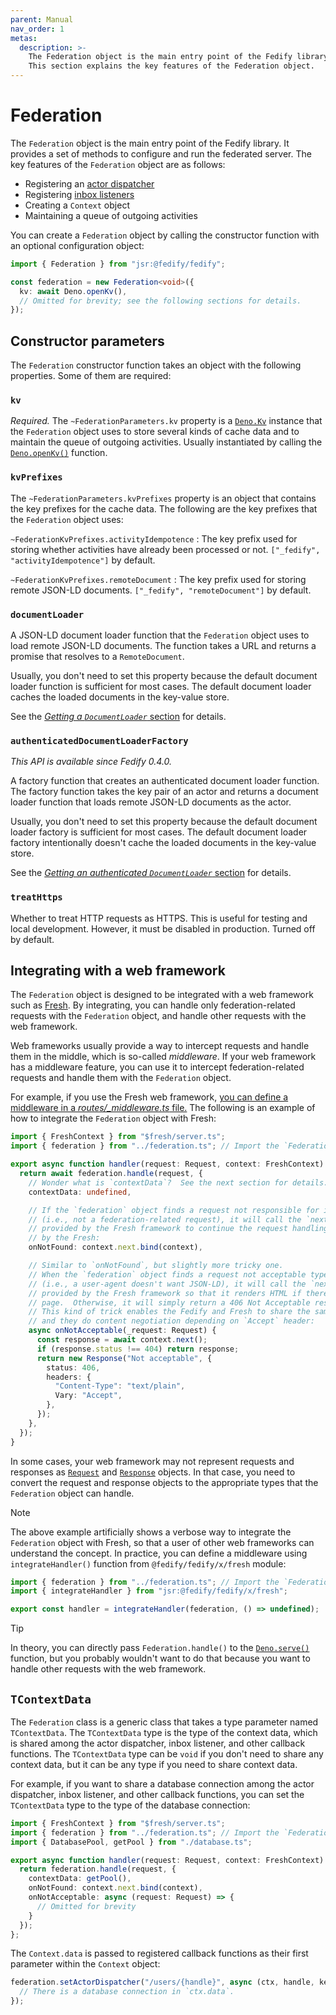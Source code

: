 ```yaml
---
parent: Manual
nav_order: 1
metas:
  description: >-
    The Federation object is the main entry point of the Fedify library.
    This section explains the key features of the Federation object.
---
```


Federation
==========

The `Federation` object is the main entry point of the Fedify library.
It provides a set of methods to configure and run the federated server.
The key features of the `Federation` object are as follows:

 -  Registering an [actor dispatcher](./actor.md)
 -  Registering [inbox listeners](./inbox.md)
 -  Creating a `Context` object
 -  Maintaining a queue of outgoing activities

You can create a `Federation` object by calling the constructor function
with an optional configuration object:

~~~~ typescript
import { Federation } from "jsr:@fedify/fedify";

const federation = new Federation<void>({
  kv: await Deno.openKv(),
  // Omitted for brevity; see the following sections for details.
});
~~~~


Constructor parameters
----------------------

The `Federation` constructor function takes an object with the following
properties.  Some of them are required:

### `kv`

*Required.*  The `~FederationParameters.kv` property is a [`Deno.Kv`] instance
that the `Federation` object uses to store several kinds of cache data and
to maintain the queue of outgoing activities.  Usually instantiated by
calling the [`Deno.openKv()`] function.

[`Deno.Kv`]: https://deno.land/api?unstable&s=Deno.Kv
[`Deno.openKv()`]: https://deno.land/api?unstable&s=Deno.openKv

### `kvPrefixes`

The `~FederationParameters.kvPrefixes` property is an object that contains
the key prefixes for the cache data.  The following are the key prefixes
that the `Federation` object uses:

`~FederationKvPrefixes.activityIdempotence`
:   The key prefix used for storing whether activities have already been
    processed or not.  `["_fedify", "activityIdempotence"]` by default.

`~FederationKvPrefixes.remoteDocument`
:   The key prefix used for storing remote JSON-LD documents.
    `["_fedify", "remoteDocument"]` by default.

### `documentLoader`

A JSON-LD document loader function that the `Federation` object uses to
load remote JSON-LD documents.  The function takes a URL and returns a
promise that resolves to a `RemoteDocument`.

Usually, you don't need to set this property because the default document
loader function is sufficient for most cases.  The default document loader
caches the loaded documents in the key-value store.

See the
[*Getting a `DocumentLoader`* section](./context.md#getting-a-documentloader)
for details.

### `authenticatedDocumentLoaderFactory`

*This API is available since Fedify 0.4.0.*

A factory function that creates an authenticated document loader function.
The factory function takes the key pair of an actor and returns a document
loader function that loads remote JSON-LD documents as the actor.

Usually, you don't need to set this property because the default document
loader factory is sufficient for most cases.  The default document loader
factory intentionally doesn't cache the loaded documents in the key-value
store.

See the [*Getting an authenticated `DocumentLoader`*
section](./context.md#getting-an-authenticated-documentloader) for details.

### `treatHttps`

Whether to treat HTTP requests as HTTPS.  This is useful for testing and
local development.  However, it must be disabled in production.
Turned off by default.


Integrating with a web framework
--------------------------------

The `Federation` object is designed to be integrated with a web framework
such as [Fresh].  By integrating, you can handle only federation-related
requests with the `Federation` object, and handle other requests with
the web framework.

Web frameworks usually provide a way to intercept requests and handle them
in the middle, which is so-called <dfn>middleware</dfn>.  If your web framework
has a middleware feature, you can use it to intercept federation-related
requests and handle them with the `Federation` object.

For example, if you use the Fresh web framework, [you can define a middleware
in a *routes/_middleware.ts* file.][fresh-middleware]  The following is an
example of how to integrate the `Federation` object with Fresh:

~~~~ typescript
import { FreshContext } from "$fresh/server.ts";
import { federation } from "../federation.ts"; // Import the `Federation` object

export async function handler(request: Request, context: FreshContext) {
  return await federation.handle(request, {
    // Wonder what is `contextData`?  See the next section for details.
    contextData: undefined,

    // If the `federation` object finds a request not responsible for it
    // (i.e., not a federation-related request), it will call the `next`
    // provided by the Fresh framework to continue the request handling
    // by the Fresh:
    onNotFound: context.next.bind(context),

    // Similar to `onNotFound`, but slightly more tricky one.
    // When the `federation` object finds a request not acceptable type-wise
    // (i.e., a user-agent doesn't want JSON-LD), it will call the `next`
    // provided by the Fresh framework so that it renders HTML if there's some
    // page.  Otherwise, it will simply return a 406 Not Acceptable response.
    // This kind of trick enables the Fedify and Fresh to share the same routes
    // and they do content negotiation depending on `Accept` header:
    async onNotAcceptable(_request: Request) {
      const response = await context.next();
      if (response.status !== 404) return response;
      return new Response("Not acceptable", {
        status: 406,
        headers: {
          "Content-Type": "text/plain",
          Vary: "Accept",
        },
      });
    },
  });
}
~~~~

In some cases, your web framework may not represent requests and responses
as [`Request`] and [`Response`] objects.  In that case, you need to convert
the request and response objects to the appropriate types that the `Federation`
object can handle.

> [!NOTE]
> The above example artificially shows a verbose way to integrate
> the `Federation` object with Fresh, so that a user of other web frameworks
> can understand the concept.  In practice, you can define a middleware
> using `integrateHandler()` function from `@fedify/fedify/x/fresh` module:
>
> ~~~~ typescript
> import { federation } from "../federation.ts"; // Import the `Federation` object
> import { integrateHandler } from "jsr:@fedify/fedify/x/fresh";
>
> export const handler = integrateHandler(federation, () => undefined);
> ~~~~

> [!TIP]
> In theory, you can directly pass `Federation.handle()` to the [`Deno.serve()`]
> function, but you probably wouldn't want to do that because you want to handle
> other requests with the web framework.

[Fresh]: https://fresh.deno.dev/
[fresh-middleware]: https://fresh.deno.dev/docs/concepts/middleware
[`Request`]: https://developer.mozilla.org/en-US/docs/Web/API/Request
[`Response`]: https://developer.mozilla.org/en-US/docs/Web/API/Response
[`Deno.serve()`]: https://deno.land/api?unstable&s=Deno.serve


`TContextData`
--------------

The `Federation` class is a generic class that takes a type parameter named
`TContextData`.  The `TContextData` type is the type of the context data,
which is shared among the actor dispatcher, inbox listener, and other
callback functions.  The `TContextData` type can be `void` if you don't
need to share any context data, but it can be any type if you need to share
context data.

For example, if you want to share a database connection among the actor
dispatcher, inbox listener, and other callback functions, you can set the
`TContextData` type to the type of the database connection:

~~~~ typescript
import { FreshContext } from "$fresh/server.ts";
import { federation } from "../federation.ts"; // Import the `Federation` object
import { DatabasePool, getPool } from "./database.ts";

export async function handler(request: Request, context: FreshContext) {
  return federation.handle(request, {
    contextData: getPool(),
    onNotFound: context.next.bind(context),
    onNotAcceptable: async (request: Request) => {
      // Omitted for brevity
    }
  });
};
~~~~

The `Context.data` is passed to registered callback functions as their first
parameter within the `Context` object:

~~~~ typescript
federation.setActorDispatcher("/users/{handle}", async (ctx, handle, key) => {
  // There is a database connection in `ctx.data`.
});
~~~~
